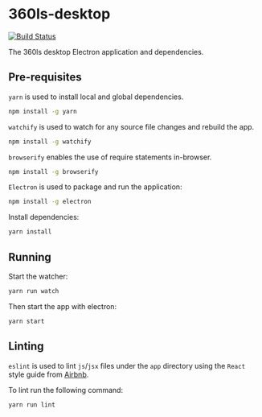 # 360ls-desktop

[![Build Status](https://travis-ci.org/LukeJFernandez/360ls-desktop.svg?branch=master)](https://travis-ci.org/LukeJFernandez/360ls-desktop)

The 360ls desktop Electron application and dependencies.

## Pre-requisites
`yarn` is used to install local and global dependencies.
```bash
npm install -g yarn
```

`watchify` is used to watch for any source file changes
and rebuild the app. 

```bash
npm install -g watchify
```

`browserify` enables the use of require statements in-browser.

```bash
npm install -g browserify
```

`Electron` is used to package and run the application:

```bash
npm install -g electron
```

Install dependencies:

```bash
yarn install
```

## Running

Start the watcher:

```bash
yarn run watch
```

Then start the app with electron:

```bash
yarn start
```

## Linting

`eslint` is used to lint `js`/`jsx` files under the
`app` directory using the `React` style guide from
[Airbnb](https://github.com/airbnb/javascript/blob/master/react/README.md).

To lint run the following command:

```bash
yarn run lint
```
